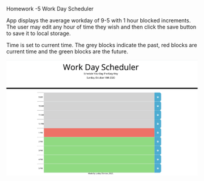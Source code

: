 Homework -5 Work Day Scheduler

App displays the average workday of 9-5 with 1 hour blocked increments. 
The user may edit any hour of time they wish and then click the save button to save it to local storage.

Time is set to current time. The grey blocks indicate the past, red blocks are current time and the green blocks are the future.

![ScreenShot](./Assets/Screenshot.png)